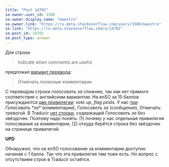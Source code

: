 ```yaml
---
title: "Post 14702"
se.owner.user_id: 3380
se.owner.display_name: "maestro"
se.owner.link: "https://ru.meta.stackoverflow.com/users/3380/maestro"
se.link: "https://ru.meta.stackoverflow.com/a/14702"
se.post_id: 14702
se.post_type: answer
---
```

<p>Для строки</p>
<blockquote>
<p>Indicate when comments are useful</p>
</blockquote>
<p>предложил <a href="https://ru.traducir.win/strings/21788" rel="nofollow noreferrer">вариант перевода</a>:</p>
<blockquote>
<p>Отмечать полезные комментарии</p>
</blockquote>
<p>С переводом строки <em>голосовать за</em> сложнее, так как нет прямого соответствия с английским вариантом. На enSO за 15 баллов присуждаются <a href="https://stackoverflow.com/help/privileges">две привилегии</a>: <em>vote up</em>, <em>flag posts</em>. У нас <a href="https://ru.stackoverflow.com/help/privileges">три</a>: <em>Голосовать *за*</em> (комментарии), <em>Голосовать за</em> (сообщения), Отмечать тревогой. В Traducir <a href="https://ru.traducir.win/filters?translationRegex=%5E%D0%93%D0%BE%D0%BB%D0%BE%D1%81%D0%BE%D0%B2%D0%B0%D1%82%D1%8C%20%5C**%D0%B7%D0%B0" rel="nofollow noreferrer">нет строки</a>, содержащей <em>Голосовать за</em> без звёздочек. Поэтому надо понять: (1) почему у нас отдельная привилегия голосования за комментарии, (2) откуда берётся строка без звёздочек на странице привилегий.</p>
<p><strong>UPD</strong></p>
<p>Обнаружил, что на enSO голосование за комментарии доступно начиная с 1 балла. Так что эта привилегия там тоже есть. Но вопрос с отсутствием строк в Traducir остаётся.</p>
